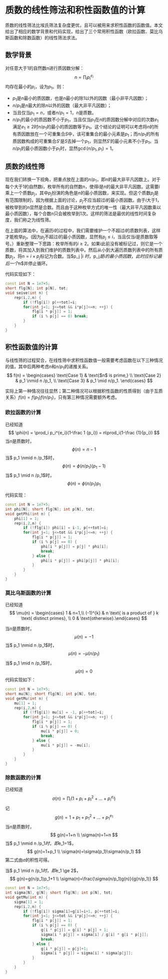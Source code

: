 # 质数的线性筛法和积性函数值的计算

质数的线性筛法比埃氏筛法复杂度更优，且可以被用来求积性函数的函数值。本文给出了相应的数学背景和代码实现，给出了三个常用积性函数（欧拉函数、莫比乌斯函数和除数函数）的线性筛法求法。

## 数学背景

对任意大于$1$的自然数$n$进行质因数分解：
$$
n = \prod _ i p _ i ^ {e _ i}
$$
均存在最小的$p_i$，设为$p_1$。则：

- $p_1$是$n$最小的质因数，也是$n$最小的除$1$以外的因数（最小非平凡因数）；
- $n/p_1$是$n$最大的除$n$以外的因数（最大非平凡因数）；
- 当且仅当$p_1=n$，或者$n/p_1=1$，$n$是质数。
- $n/p_1$的最小的质因数不小于$p_1$，当且仅当$p_1$在$n$的质因数分解中对应的次数$e_1$满足$e_1 \ge 2$时$n/p_1$的最小的质因数等于$p_1$。这个结论的证明可以考虑将$n$的所有质因数放在一个可重集合$S$中，该可重集合的最小元素是$p_1$；而$n/p_1$的所有质因数构成的可重集合$S'$是$S$去掉一个$p_1$，则显然$S'$的最小元素不小于$p_1$。当$n/p_1$的最小质因数小于$p_1$时，显然$\gcd(n/p_1, p_1)=1$。

## 质数的线性筛

现在我们转换一下视角，把重点放在上面的$n/p_1$，即$n$的最大非平凡因数上。对于每个大于$1$的自然数$i$，枚举所有的自然数$n$，使得$i$是$n$的最大非平凡因数。这需要$i$乘上一个质数$p_j$，其中$p_j$扮演的角色是$n$的最小质因数，来实现。但这个质数$p_j$是有范围限制的，因为根据上面的讨论，$p_j$不应当超过$i$的最小质因数。由于$i$大于$1$，被枚举到的$n$显然是合数。而且由于这种枚举方式的唯一性（最大非平凡因数乘以最小质因数），每个合数$n$只会被枚举到$1$次。这样的筛法是最优的线性时间复杂度，我们称之为线性筛。

在上面的算法中，在遍历$i$的过程中，我们需要维护一个不超过$i$的质数列表，这样才能枚举$p_j$。(因为$p_j$不超过$i$的最小质因数，显然有$p_j \le i$，当且仅当$i$是质数取等号。）重新整理一下思路：枚举所有的$i \ge 2$。如果$i$此前没有被标记过，则它是一个质数，将其加入到我们维护的质数列表中。然后从小到大遍历质数列表中的所有质数$p_j$，将$n=i\times p_j$标记为合数。当$p_j |i $时，$p_j$是$i$的最小质因数，此时应标记最后一个$n$并停止循环。

代码实现如下：

```cpp
const int N = 1e7+5;
short flg[N]; int p[N], tot;
void seive(int n) {
    rep(i,2,n) {
        if (!flg[i]) p[++tot]=i;
        for(int j=1; j<=tot && i*p[j]<=n; ++j) {
            flg[i * p[j]] = 1;
            if (i % p[j] == 0) break;
        }
    }
}
```

## 积性函数值的计算

与线性筛的过程契合，在线性筛中求积性函数值一般需要考虑函数在以下三种情况的值，其中后两种考虑$n$和$n/p_1$的递推关系。
$$
f(n) = \begin{cases}
\text{Case 1} & \text{$n$ is prime,} \\
\text{Case 2} & p_1 \nmid n /p_1, \\
\text{Case 3} & p_1 \mid n/p_1.
\end{cases}
$$

实际上第一种情况往往显然；第二种情况可以根据积性函数的性质得到（由于互质关系）$f(n)=f(p_1)f(n/p_1)$，只有第三种情况需要额外考虑。

### 欧拉函数的计算

已经知道
$$
\phi(n) = \prod_i p_i^{e_i}(1-\frac 1 {p_i}) = n\prod_i(1-\frac {1}{p_i})
$$
当$n$是质数时，
$$
\phi(n)=n-1
$$
当$ p_1 \nmid n /p_1$时，
$$
\phi(n) = \phi(n/p_1) (p_1-1)
$$
当$ p_1 \mid n /p_1$时，
$$
\phi(n)=\phi(n/p_1)p_1
$$

代码实现：

```cpp
const int N = 1e7+5;
int phi[N]; short flg[N]; int p[N], tot;
void getPhi(int n) {
    phi[1] = 1;
    rep(i,2,n) {
        if (!flg[i]) phi[i] = i-1, p[++tot]=i;
        for(int j=1; j<=tot && i*p[j]<=n; ++j) {
            flg[i * p[j]] = 1;
            if (i % p[j] == 0) {
                phi[i * p[j]] = p[j] * phi[i];
                break;
            } else {
                phi[i * p[j]] = phi[p[j]] * phi[i];
            }
        }
    }
}
```

### 莫比乌斯函数的计算

已经知道
$$
\mu(n) = \begin{cases} 1  & n=1,\\ 
(-1)^{k} & n \text{ is a product of } k \text{ distinct primes}, \\
0 & \text{otherwise}.\end{cases}
$$


当$n$是质数时，
$$
\mu(n)=-1
$$
当$ p_1 \nmid n /p_1$时，
$$
\mu(n) = -\mu(n/p_1)
$$
当$ p_1 \mid n /p_1$时，
$$
\mu(n)=0
$$
代码实现如下：

```cpp
const int N = 1e7+5;
short mu[N]; short flg[N]; int p[N], tot;
void getMu(int n) {
    mu[1] = 1;
    rep(i,2,n) {
        if (!flg[i]) mu[i] = -1, p[++tot]=i;
        for(int j=1; j<=tot && i*p[j]<=n; ++j) {
            flg[i * p[j]] = 1;
            if (i % p[j] == 0) {
                mu[i * p[j]] = 0;
                break;
            } else {
                mu[i * p[j]] = -mu[i];
            }
        }
    }
}
```

### 除数函数的计算

已经知道
$$
\sigma(n) = \prod_i \left( 1+p_i+p_i^2+\dots+p_i^{e_i} \right)
$$
记
$$
g(n)=1+p_1+p_1^2+\dots+p_1^{e_{1}}
$$
当$n$是质数时，
$$
g(n)=1+n \\
\sigma(n)=1+n
$$
当$ p_1 \nmid n /p_1$时，即$e_1=1$，
$$
g(n)=1+p_1 \\
\sigma(n)=\sigma(p_1)\sigma(n/p_1)
$$
第二式由$\sigma$的积性可得。

当$ p_1 \mid n /p_1$时，即$e_1 \ge 2$，
$$
g(n)=g(n/p_1)p_1+1 \\
\sigma(n)=\frac{\sigma(n/p_1)g(n)}{g(n/p_1)}
$$

```cpp
const int N = 1e7+5;
int sigma[N], g[N]; short flg[N]; int p[N], tot;
void getMu(int n) {
    sigma[1] = 1;
    rep(i,2,n) {
        if (!flg[i]) sigma[i]=g[i]=i+1, p[++tot]=i;
        for(int j=1; j<=tot && i*p[j]<=n; ++j) {
            flg[i * p[j]] = 1;
            if (i % p[j] == 0) {
                g[i * p[j]] = g[i] * p[j] + 1;
                sigma[i * p[j]] = sigma[i] / g[i] * g[i * p[j]];
                break;
            } else {
                g[i * p[j]] = p[j]+1;
                sigma[i * p[j]] = sigma[i] * sigma[p[j]];
            }
        }
    }
}
```